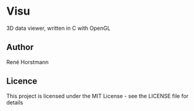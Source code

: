 # Visu
3D data viewer, written in C with OpenGL

## Author

René Horstmann

## Licence

This project is licensed under the MIT License - see the LICENSE file for details

